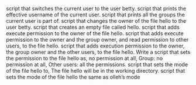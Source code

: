script that switches the current user to the user betty.
script that prints the effective username of the current user.
script that prints all the groups the current user is part of.
script that changes the owner of the file hello to the user betty.
script that creates an empty file called hello.
script that adds execute permission to the owner of the file hello.
script that adds execute permission to the owner and the group owner, and read permission to other users, to the file hello.
script that adds execution permission to the owner, the group owner and the other users, to the file hello.
Write a script that sets the permission to the file hello as, no permission at all, Group: no permission at all, Other users: all the permissions.
script that sets the mode of the file hello to, The file hello will be in the working directory.
script that sets the mode of the file hello the same as olleh’s mode

